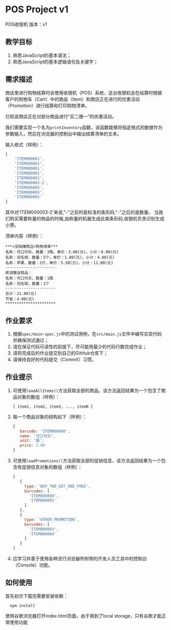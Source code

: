 # POS Project v1

POS收银机 版本：v1

## 教学目标

1. 熟悉JavaScript的基本语法；
2. 熟悉JavaScript的基本逻辑语句及关键字；

## 需求描述

商店里进行购物结算时会使用收银机（POS）系统，这台收银机会在结算时根据客户的购物车（Cart）中的商品（Item）和商店正在进行的优惠活动（Promotion）进行结算和打印购物清单。

已知该商店正在对部分商品进行“买二赠一”的优惠活动。

我们需要实现一个名为```printInventory```函数，该函数能够将指定格式的数据作为参数输入，然后在浏览器的控制台中输出结算清单的文本。

输入格式（样例）：

```javascript
[
    'ITEM000001',
    'ITEM000001',
    'ITEM000001',
    'ITEM000001',
    'ITEM000001',
    'ITEM000003-2',
    'ITEM000005',
    'ITEM000005',
    'ITEM000005'
]
```
其中对'ITEM000003-2'来说,"-"之前的是标准的条形码,"-"之后的是数量。
当我们购买需要称量的物品的时候,由称量的机器生成此类条形码,收银机负责识别生成小票。


清单内容（样例）：

```
***<没钱赚商店>购物清单***
名称：可口可乐，数量：3瓶，单价：3.00(元)，小计：6.00(元)
名称：羽毛球，数量：5个，单价：1.00(元)，小计：4.00(元)
名称：苹果，数量：2斤，单价：5.50(元)，小计：11.00(元)
----------------------
挥泪赠送商品：
名称：可口可乐，数量：1瓶
名称：羽毛球，数量：1个
----------------------
总计：21.00(元)
节省：4.00(元)
**********************
```

## 作业要求

1. 根据```spec/main-spec.js```中的测试用例，在```src/main.js```文件中编写实现代码并确保测试通过；
2. 请在保证代码可读性的前提下，尽可能用最少的代码行数完成作业；
3. 请将完成后的作业提交到自己的GitHub仓库下；
4. 请保持良好的代码提交（Commit）习惯。

## 作业提示

1. 可使用```loadAllItems()```方法获取全部的商品，该方法返回结果为一个包含了商品对象的数组（样例）：

   ```
   [ item1, item2, item3, ..., itemN ]
   ```

2. 每一个商品对象的结构如下（样例）：

   ```javascript
   {
      barcode: 'ITEM000000',
      name: '可口可乐',
      unit: '瓶',
      price: 3.00
   }
   ```

3. 可使用```loadPromotions()```方法获取全部的促销信息，该方法返回结果为一个包含有促销信息对象的数组（样例）：

   ```javascript
   [
      {
        type: 'BUY_TWO_GET_ONE_FREE',
        barcodes: [
          'ITEM000000',
          'ITEM000001'
        ]
      },
      {
        type: 'OTHER_PROMOTION',
        barcodes: [
          'ITEM000003',
          'ITEM000004'
        ]
      }
   ]
   ```

4. 应学习并善于使用各种流行浏览器所附带的开发人员工具中的控制台（Console）功能。




## 如何使用

首先初次下载完需要安装依赖：
```
  npm install
```
使用谷歌浏览器打开index.html页面，由于用到了local storage，只有谷歌才能正常使用功能



